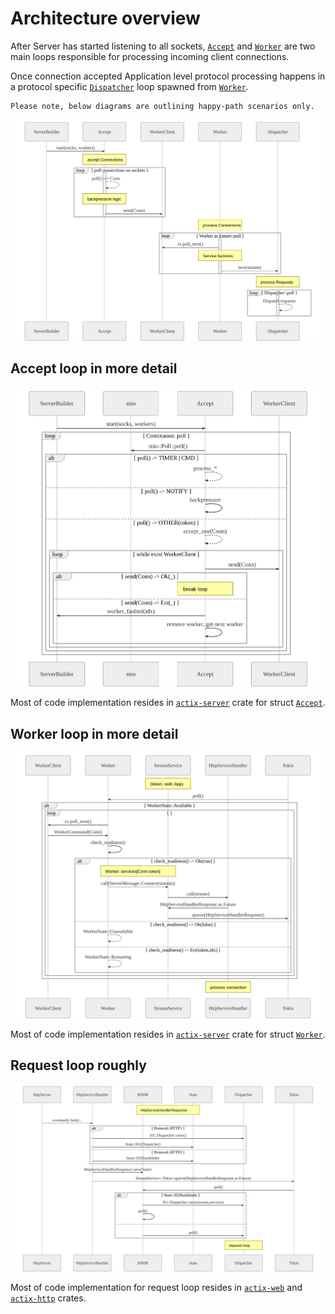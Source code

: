 # Architecture overview

After Server has started listening to all sockets, [`Accept`][accept] and [`Worker`][worker] are two main loops responsible for processing incoming client connections.

Once connection accepted Application level protocol processing happens in a protocol specific [`Dispatcher`][dispatcher] loop spawned from [`Worker`][worker].

    Please note, below diagrams are outlining happy-path scenarios only.

![](./img/connection_overview.svg)

## Accept loop in more detail

![](./img/connection_accept.svg)

Most of code implementation resides in [`actix-server`][server] crate for struct [`Accept`][accept].

## Worker loop in more detail

![](./img/connection_worker.svg)

Most of code implementation resides in [`actix-server`][server] crate for struct [`Worker`][worker].

## Request loop roughly

![](./img/connection_request.svg)

Most of code implementation for request loop resides in [`actix-web`][web] and [`actix-http`][http] crates.

[server]: https://crates.io/crates/actix-server
[web]: https://crates.io/crates/actix-web
[http]: https://crates.io/crates/actix-http
[accept]: https://github.com/actix/actix-net/blob/master/actix-server/src/accept.rs
[worker]: https://github.com/actix/actix-net/blob/master/actix-server/src/worker.rs
[dispatcher]: https://github.com/actix/actix-web/blob/master/actix-http/src/h1/dispatcher.rs